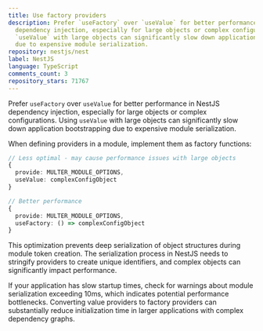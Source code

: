 ```yaml
---
title: Use factory providers
description: Prefer `useFactory` over `useValue` for better performance in NestJS
  dependency injection, especially for large objects or complex configurations. Using
  `useValue` with large objects can significantly slow down application bootstrapping
  due to expensive module serialization.
repository: nestjs/nest
label: NestJS
language: TypeScript
comments_count: 3
repository_stars: 71767
---
```


Prefer `useFactory` over `useValue` for better performance in NestJS dependency injection, especially for large objects or complex configurations. Using `useValue` with large objects can significantly slow down application bootstrapping due to expensive module serialization.

When defining providers in a module, implement them as factory functions:

```typescript
// Less optimal - may cause performance issues with large objects
{ 
  provide: MULTER_MODULE_OPTIONS, 
  useValue: complexConfigObject 
}

// Better performance
{ 
  provide: MULTER_MODULE_OPTIONS, 
  useFactory: () => complexConfigObject 
}
```

This optimization prevents deep serialization of object structures during module token creation. The serialization process in NestJS needs to stringify providers to create unique identifiers, and complex objects can significantly impact performance.

If your application has slow startup times, check for warnings about module serialization exceeding 10ms, which indicates potential performance bottlenecks. Converting value providers to factory providers can substantially reduce initialization time in larger applications with complex dependency graphs.